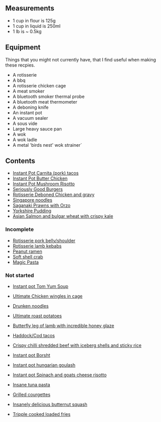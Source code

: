 
## Measurements

* 1 cup in flour is 125g
* 1 cup in liquid is 250ml
* 1 lb is ~ 0.5kg

## Equipment

Things that you might not currently have, that I find useful when making these recpies.

* A rotisserie
* A bbq
* A rotisserie chicken cage
* A meat smoker
* A bluetooth smoker thermal probe
* A bluetooth meat thermometer
* A deboning knife
* An instant pot
* A vacuum sealer
* A sous vide
* Large heavy sauce pan
* A wok
* A wok ladle
* A metal 'birds nest' wok strainer`

## Contents

* [Instant Pot Carnita (pork) tacos](carnita-tacos-instant-pot.md)
* [Instant Pot Butter Chicken](butter-chicken-curry-instant-pot.md)
* [Instant Pot Mushroom Risotto](mushroom-risotto-instant-pot.md)
* [Seriously Good Burgers](seriously-good-burgers.md)
* [Rotisserie Deboned Chicken and gravy](rotisserie-chicken-gravy.md)
* [Singapore noodles](singapore-noodles.md)
* [Saganaki Prawns with Orzo](prawn-saganaki.md)
* [Yorkshire Pudding](yorkshire-pudding.md)
* [Asian Salmon and bulgar wheat with crispy kale](asian-salmon-and-kale.md)

### Incomplete

* [Rotisserie pork belly/shoulder](rotisserie-pork-shoulder-belly.md)
* [Rotisserie lamb kebabs](rotisserie-lamb-kebabs.md)
* [Peanut ramen](instant-pot-peanut-ramen.md)
* [Soft shell crab](soft-shell-crab-bao.md)
* [Magic Pasta](magic-pasta,md)

### Not started

* [Instant pot Tom Yum Soup]()
* [Ultimate Chicken wingles in cage]()
* [Drunken noodles]()
* [Ultimate roast potatoes]()
* [Butterfly leg of lamb with incredible honey glaze]()
* [Haddock/Cod tacos]()


* [Crispy chilli shredded beef with iceberg shells and sticky rice]()
* [Instant pot Borsht]()
* [Instant pot hungarian goulash]()
* [Instant pot Spinach and goats cheese risotto]()
* [Insane tuna pasta]()
* [Grilled courgettes]()
* [Insanely delicious butternut squash]()
* [Tripple cooked loaded fries]()